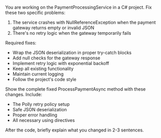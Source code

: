 You are working on the PaymentProcessingService in a C# project. Fix these two specific problems:
1. The service crashes with NullReferenceException when the payment gateway returns empty or invalid JSON
2. There's no retry logic when the gateway temporarily fails

Required fixes:

- Wrap the JSON deserialization in proper try-catch blocks
- Add null checks for the gateway response
- Implement retry logic with exponential backoff
- Keep all existing functionality
- Maintain current logging
- Follow the project's code style

Show the complete fixed ProcessPaymentAsync method with these changes. Include:

- The Polly retry policy setup
- Safe JSON deserialization
- Proper error handling
- All necessary using directives

After the code, briefly explain what you changed in 2-3 sentences.
